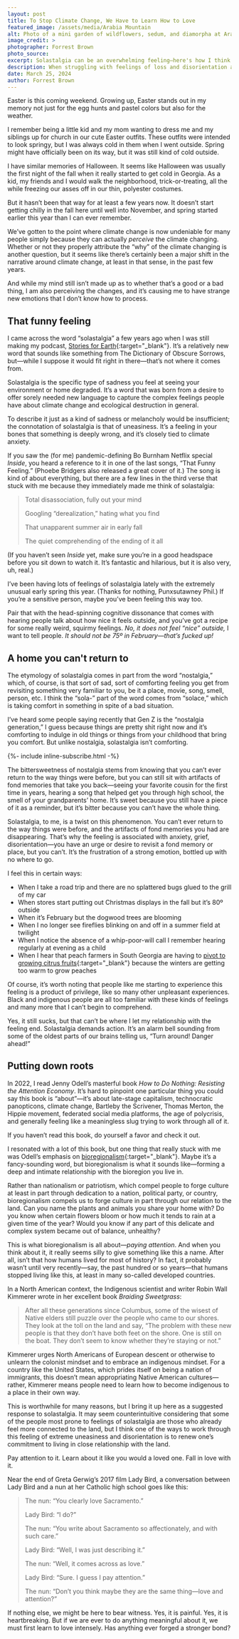 ```yaml
---
layout: post
title: To Stop Climate Change, We Have to Learn How to Love
featured_image: /assets/media/Arabia Mountain
alt: Photo of a mini garden of wildflowers, sedum, and diamorpha at Arabia Mountain in Georgia.
image_credit: >
photographer: Forrest Brown
photo_source: 
excerpt: Solastalgia can be an overwhelming feeling—here's how I think we can process it
description: When struggling with feelings of loss and disorientation at our changing world, our best chance to make a difference is to learn to love it intensely.
date: March 25, 2024
author: Forrest Brown
---
```


Easter is this coming weekend. Growing up, Easter stands out in my memory not just for the egg hunts and pastel colors but also for the weather.

I remember being a little kid and my mom wanting to dress me and my siblings up for church in our cute Easter outfits. These outfits were intended to look springy, but I was always cold in them when I went outside. Spring might have officially been on its way, but it was still kind of cold outside.

I have similar memories of Halloween. It seems like Halloween was usually the first night of the fall when it really started to get cold in Georgia. As a kid, my friends and I would walk the neighborhood, trick-or-treating, all the while freezing our asses off in our thin, polyester costumes.

But it hasn’t been that way for at least a few years now. It doesn’t start getting chilly in the fall here until well into November, and spring started earlier this year than I can ever remember.

We’ve gotten to the point where climate change is now undeniable for many people simply because they can actually _perceive_ the climate changing. Whether or not they properly attribute the “why” of the climate changing is another question, but it seems like there’s certainly been a major shift in the narrative around climate change, at least in that sense, in the past few years.

And while my mind still isn’t made up as to whether that’s a good or a bad thing, I am also perceiving the changes, and it’s causing me to have strange new emotions that I don’t know how to process.
## That funny feeling
I came across the word “solastalgia” a few years ago when I was still making my podcast, [Stories for Earth](https://storiesforearth.com){:target="_blank"}. It’s a relatively new word that sounds like something from The Dictionary of Obscure Sorrows, but—while I suppose it would fit right in there—that’s not where it comes from.

Solastalgia is the specific type of sadness you feel at seeing your environment or home degraded. It’s a word that was born from a desire to offer sorely needed new language to capture the complex feelings people have about climate change and ecological destruction in general.

To describe it just as a kind of sadness or melancholy would be insufficient; the connotation of solastalgia is that of uneasiness. It’s a feeling in your bones that something is deeply wrong, and it’s closely tied to climate anxiety.

If you saw the (for me) pandemic-defining Bo Burnham Netflix special _Inside_, you heard a reference to it in one of the last songs, “That Funny Feeling.” (Phoebe Bridgers also released a great cover of it.) The song is kind of about everything, but there are a few lines in the third verse that stuck with me because they immediately made me think of solastalgia:
> Total disassociation, fully out your mind
> 
> Googling “derealization,” hating what you find
> 
> That unapparent summer air in early fall
> 
> The quiet comprehending of the ending of it all

(If you haven’t seen _Inside_ yet, make sure you’re in a good headspace before you sit down to watch it. It’s fantastic and hilarious, but it is also very, uh, real.)

I’ve been having lots of feelings of solastalgia lately with the extremely unusual early spring this year. (Thanks for nothing, Punxsutawney Phil.) If you’re a sensitive person, maybe you’ve been feeling this way too.

Pair that with the head-spinning cognitive dissonance that comes with hearing people talk about how nice it feels outside, and you’ve got a recipe for some really weird, squirmy feelings. _No, it does not feel “nice” outside,_ I want to tell people. _It should not be 75º in February—that’s fucked up!_
## A home you can't return to
The etymology of solastalgia comes in part from the word “nostalgia,” which, of course, is that sort of sad, sort of comforting feeling you get from revisiting something very familiar to you, be it a place, movie, song, smell, person, etc. I think the “sola-” part of the word comes from “solace,” which is taking comfort in something in spite of a bad situation.

I’ve heard some people saying recently that Gen Z is the “nostalgia generation,” I guess because things are pretty shit right now and it’s comforting to indulge in old things or things from your childhood that bring you comfort. But unlike nostalgia, solastalgia isn’t comforting.

{%- include inline-subscribe.html -%}

The bittersweetness of nostalgia stems from knowing that you can’t ever return to the way things were before, but you can still sit with artifacts of fond memories that take you back—seeing your favorite cousin for the first time in years, hearing a song that helped get you through high school, the smell of your grandparents’ home. It’s sweet because you still have a piece of it as a reminder, but it’s bitter because you can’t have the whole thing.

Solastalgia, to me, is a twist on this phenomenon. You can’t ever return to the way things were before, and the artifacts of fond memories you had are disappearing. That’s why the feeling is associated with anxiety, grief, disorientation—you have an urge or desire to revisit a fond memory or place, but you can’t. It’s the frustration of a strong emotion, bottled up with no where to go.

I feel this in certain ways:
- When I take a road trip and there are no splattered bugs glued to the grill of my car
- When stores start putting out Christmas displays in the fall but it’s 80º outside
- When it’s February but the dogwood trees are blooming
- When I no longer see fireflies blinking on and off in a summer field at twilight
- When I notice the absence of a whip-poor-will call I remember hearing regularly at evening as a child
- When I hear that peach farmers in South Georgia are having to [pivot to growing citrus fruits](https://www.ajc.com/news/how-the-peach-state-is-becoming-a-home-for-citrus/PKLBJ2XYTZCYXOOFEB3WLCFA3A/){:target="_blank"} because the winters are getting too warm to grow peaches

Of course, it’s worth noting that people like me starting to experience this feeling is a product of privilege, like so many other unpleasant experiences. Black and indigenous people are all too familiar with these kinds of feelings and many more that I can’t begin to comprehend.

Yes, it still sucks, but that can’t be where I let my relationship with the feeling end. Solastalgia demands action. It’s an alarm bell sounding from some of the oldest parts of our brains telling us, “Turn around! Danger ahead!”
## Putting down roots
In 2022, I read Jenny Odell’s masterful book _How to Do Nothing: Resisting the Attention Economy_. It’s hard to pinpoint one particular thing you could say this book is “about”—it’s about late-stage capitalism, technocratic panopticons, climate change, Bartleby the Scrivener, Thomas Merton, the Hippie movement, federated social media platforms, the age of polycrisis, and generally feeling like a meaningless slug trying to work through all of it.

If you haven’t read this book, do yourself a favor and check it out.

I resonated with a lot of this book, but one thing that really stuck with me was Odell’s emphasis on [bioregionalism](https://en.wikipedia.org/wiki/Bioregionalism){:target="_blank"}. Maybe it’s a fancy-sounding word, but bioregionalism is what it sounds like—forming a deep and intimate relationship with the bioregion you live in.

Rather than nationalism or patriotism, which compel people to forge culture at least in part through dedication to a nation, political party, or country, bioregionalism compels us to forge culture in part through our relation to the land. Can you name the plants and animals you share your home with? Do you know when certain flowers bloom or how much it tends to rain at a given time of the year? Would you know if any part of this delicate and complex system became out of balance, unhealthy?

This is what bioregionalism is all about—_paying attention_. And when you think about it, it really seems silly to give something like this a name. After all, isn’t that how humans lived for most of history? In fact, it probably wasn’t until very recently—say, the past hundred or so years—that humans stopped living like this, at least in many so-called developed countries.

In a North American context, the Indigenous scientist and writer Robin Wall Kimmerer wrote in her excellent book _Braiding Sweetgrass_:
> After all these generations since Columbus, some of the wisest of Native elders still puzzle over the people who came to our shores. They look at the toll on the land and say, “The problem with these new people is that they don’t have both feet on the shore. One is still on the boat. They don’t seem to know whether they’re staying or not.”

Kimmerer urges North Americans of European descent or otherwise to unlearn the colonist mindset and to embrace an indigenous mindset. For a country like the United States, which prides itself on being a nation of immigrants, this doesn’t mean appropriating Native American cultures—rather, Kimmerer means people need to learn how to become indigenous to a place in their own way.

This is worthwhile for many reasons, but I bring it up here as a suggested response to solastalgia. It may seem counterintuitive considering that some of the people most prone to feelings of solastalgia are those who already feel more connected to the land, but I think one of the ways to work through this feeling of extreme uneasiness and disorientation is to renew one’s commitment to living in close relationship with the land.

Pay attention to it. Learn about it like you would a loved one. Fall in love with it.

Near the end of Greta Gerwig’s 2017 film Lady Bird, a conversation between Lady Bird and a nun at her Catholic high school goes like this:
> The nun: “You clearly love Sacramento.”
> 
> Lady Bird: “I do?”
> 
> The nun: “You write about Sacramento so affectionately, and with such care.”
> 
> Lady Bird: “Well, I was just describing it.”
> 
> The nun: “Well, it comes across as love.”
> 
> Lady Bird: “Sure. I guess I pay attention.”
> 
> The nun: “Don’t you think maybe they are the same thing—love and attention?”

If nothing else, we might be here to bear witness. Yes, it is painful. Yes, it is heartbreaking. But if we are ever to do anything meaningful about it, we must first learn to love intensely. Has anything ever forged a stronger bond?
